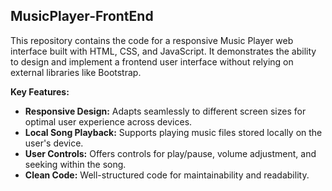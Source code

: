 ## MusicPlayer-FrontEnd

This repository contains the code for a responsive Music Player web interface built with HTML, CSS, and JavaScript. It demonstrates the ability to design and implement a frontend user interface without relying on external libraries like Bootstrap.

**Key Features:**

* **Responsive Design:** Adapts seamlessly to different screen sizes for optimal user experience across devices.
* **Local Song Playback:** Supports playing music files stored locally on the user's device.
* **User Controls:** Offers controls for play/pause, volume adjustment, and seeking within the song.
* **Clean Code:** Well-structured code for maintainability and readability.



